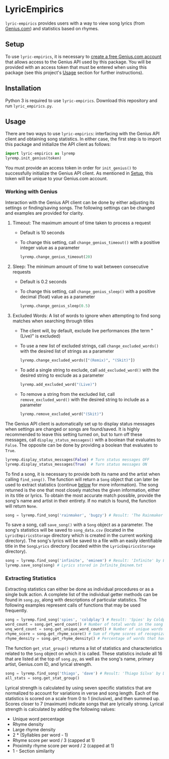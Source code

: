 # LyricEmpirics
`lyric-empirics` provides users with a way to view song lyrics (from [Genius.com](https://www.genius.com)) and statistics based on rhymes.

## Setup
To use `lyric-empirics`, it is necessary to [create a free Genius.com account](https://genius.com/signup) that allows access to the Genius API used by this package. You will be provided with an access token that must be entered when using this package (see this project's [Usage](#Usage) section for further instructions).

## Installation
Python 3 is required to use `lyric-empirics`. Download this repository and run `lyric_empirics.py`.

## Usage
There are two ways to use `lyric-empirics`: interfacing with the Genius API client and obtaining song statistics. In either case, the first step is to import this package and initialize the API client as follows:

```python
import lyric-empirics as lyremp
lyremp.init_genius(token)
```
You must provide an access token in order for `init_genius()` to successfully initialize the Genius API client. As mentioned in [Setup](#Setup), this token will be unique to your Genius.com account.

### Working with Genius
Interaction with the Genius API client can be done by either adjusting its settings or finding/saving songs. The following settings can be changed and examples are provided for clarity.

1. Timeout: The maximum amount of time taken to process a request
    - Default is 10 seconds
    - To change this setting, call `change_genius_timeout()` with a positive integer value as a parameter

        ```python
        lyremp.change_genius_timeout(20)
        ```

2. Sleep: The minimum amount of time to wait between consecutive requests
    - Default is 0.2 seconds
    - To change this setting, call `change_genius_sleep()` with a positive decimal (float) value as a parameter

        ```python
        lyremp.change_genius_sleep(0.5)
        ```

3. Excluded Words: A list of words to ignore when attempting to find song matches when searching through titles
    - The client will, by default, exclude live performances (the term "(Live)" is excluded)
    - To use a new list of excluded strings, call `change_excluded_words()` with the desired list of strings as a parameter

        ```python
        lyremp.change_excluded_words(["(Remix)", "(Skit)"])
        ```

    - To add a single string to exclude, call `add_excluded_word()` with the desired string to exclude as a parameter

        ```python
        lyremp.add_excluded_word("(Live)")
        ```
        
    - To remove a string from the excluded list, call `remove_excluded_word()` with the desired string to include as a parameter

        ```python
        lyremp.remove_excluded_word("(Skit)")
        ```
        
The Genius API client is automatically set up to display status messages when settings are changed or songs are found/saved. It is highly recommended to leave this setting turned on, but to turn off these messages, call `display_status_messages()` with a boolean that evaluates to `False`. The opposite can be done by providing a boolean that evaluates to `True`.

```python
lyremp.display_status_messages(False) # Turn status messages OFF
lyremp.display_status_messages(True)  # Turn status messages ON
```

To find a song, it is necessary to provide both its name and the artist when calling `find_song()`. The function will return a `Song` object that can later be used to extract statistics (continue [below](#Extracting-Statistics) for more information). The song returned is the one that most closely matches the given information, either in its title or lyrics. To obtain the most accurate match possible, provide the song's name and artist in their entirety. If no match is found, the function will return `None`.

```python
song = lyremp.find_song('rainmaker', 'bugzy') # Result: 'The Rainmaker' by Bugzy Malone
```

To save a song, call `save_song()` with a `Song` object as a parameter. The song's statistics will be saved to `song_data.csv` (located in the `LyricEmpiricsStorage` directory which is created in the current working directory). The song's lyrics will be saved to a file with an easily identifiable title in the `SongLyrics` directory (located within the `LyricEmpiricsStorage` directory). 

```python
song = lyremp.find_song('infinite', 'eminem') # Result: 'Infinite' by Eminem
lyremp.save_song(song) # Lyrics stored in Infinite_Eminem.txt
```

### Extracting Statistics
Extracting statistics can either be done as individual procedures or as a single bulk action. A complete list of the individual getter methods can be found in `song.py`, along with descriptions of particular statistics. The following examples represent calls of functions that may be used frequently.

```python
song = lyremp.find_song('spies', 'coldplay') # Result: 'Spies' by Coldplay
word_count = song.get_word_count() # Number of total words in the song
unq_word_count = song.get_unique_word_count() # Number of unique words in the song
rhyme_score = song.get_rhyme_score() # Sum of rhyme scores of recognizable words
rhyme_density = song.get_rhyme_density() # Percentage of words that have rhyme score >= 1
```

The function `get_stat_group()` returns a list of statistics and characteristics related to the `Song` object on which it is called. These statistics include all 16 that are listed at the top of `song.py`, as well as the song's name, primary artist, Genius.com ID, and lyrical strength.

```python
song = lyremp.find_song('thiago', 'dave') # Result: 'Thiago Silva' by Dave
all_stats = song.get_stat_group()
```

Lyrical strength is calculated by using seven specific statistics that are normalized to account for variations in verse and song length. Each of the statistics is scored on a scale from 0 to 1 (inclusive), and then summed up. Scores closer to 7 (maximum) indicate songs that are lyrically strong. Lyrical strength is calculated by adding the following values:
- Unique word percentage
- Rhyme density
- Large rhyme density
- 2 * (Syllables per word - 1)
- Rhyme score per word / 3 (capped at 1)
- Proximity rhyme score per word / 2 (capped at 1)
- 1 - Section similarity
